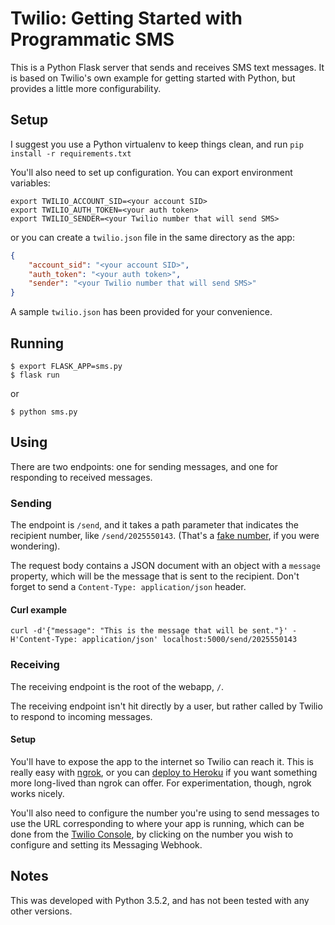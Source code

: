 # Twilio: Getting Started with Programmatic SMS #

This is a Python Flask server that sends and receives SMS text messages. It is
based on Twilio's own example for getting started with Python, but provides a
little more configurability.

## Setup ##

I suggest you use a Python virtualenv to keep things clean, and run
```pip install -r requirements.txt```

You'll also need to set up configuration. You can export environment variables:

```
export TWILIO_ACCOUNT_SID=<your account SID>
export TWILIO_AUTH_TOKEN=<your auth token>
export TWILIO_SENDER=<your Twilio number that will send SMS>
```
or you can create a `twilio.json` file in the same directory as the app:
```json
{
    "account_sid": "<your account SID>",
    "auth_token": "<your auth token>",
    "sender": "<your Twilio number that will send SMS>"
}
```

A sample `twilio.json` has been provided for your convenience.

## Running ##
```
$ export FLASK_APP=sms.py
$ flask run
```
or
```
$ python sms.py
```

## Using ##

There are two endpoints: one for sending messages, and one for responding to
received messages.

### Sending ###

The endpoint is `/send`, and it takes a path parameter that indicates the
recipient number, like `/send/2025550143`. (That's a [fake
number](https://fakenumber.org), if you were wondering).

The request body contains a JSON document with an object with a `message`
property, which will be the message that is sent to the recipient. Don't forget
to send a `Content-Type: application/json` header.

#### Curl example ####
```
curl -d'{"message": "This is the message that will be sent."}' -H'Content-Type: application/json' localhost:5000/send/2025550143
```

### Receiving ###

The receiving endpoint is the root of the webapp, `/`.

The receiving endpoint isn't hit directly by a user, but rather called by
Twilio to respond to incoming messages. 

#### Setup ####

You'll have to expose the app to the internet so Twilio can reach it. This is
really easy with [ngrok](https://ngrok.com/), or you can [deploy to
Heroku](https://devcenter.heroku.com/articles/getting-started-with-python#introduction)
if you want something more long-lived than ngrok can offer. For
experimentation, though, ngrok works nicely.

You'll also need to configure the number you're using to send messages to use
the URL corresponding to where your app is running, which can be done from the
[Twilio Console](https://www.twilio.com/console/phone-numbers/incoming), by
clicking on the number you wish to configure and setting its Messaging Webhook.

## Notes ##

This was developed with Python 3.5.2, and has not been tested with any other
versions.
